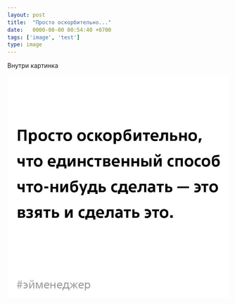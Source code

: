 ```yaml
---
layout: post
title:  "Просто оскорбительно..."
date:   0000-00-00 00:54:40 +0700
tags: ['image', 'test']
type: image
---
```


Внутри картинка

<!--more-->

![Вот так](/images/0000-00-00-hello-sadly.jpg)

